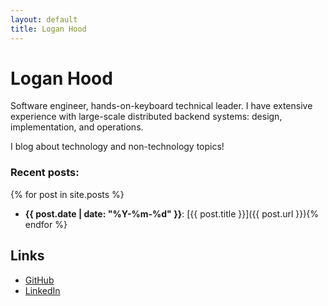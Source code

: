 ```yaml
---
layout: default
title: Logan Hood
---
```


# Logan Hood

Software engineer, hands-on-keyboard technical leader. I have extensive experience with large-scale distributed backend systems: design, implementation, and operations.

I blog about technology and non-technology topics!

### Recent posts:

{% for post in site.posts %}
* **{{ post.date | date: "%Y-%m-%d" }}**: [{{ post.title }}]({{ post.url }}){% endfor %}

## Links

* [GitHub](https://github.com/hoodlm)
* [LinkedIn](https://www.linkedin.com/in/logan-hood-87491b78/)
